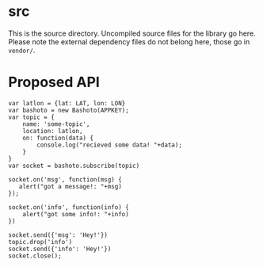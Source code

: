 # src

This is the source directory.  Uncompiled source files for the library go here.
Please note the external dependency files do not belong here, those go in
`vendor/`.


# Proposed API

    var latlon = {lat: LAT, lon: LON}
    var bashoto = new Bashoto(APPKEY);
    var topic = {
        name: 'some-topic',
        location: latlon,
        on: function(data) {
            console.log("recieved some data! "+data);
        }
    }
    var socket = bashoto.subscribe(topic)

    socket.on('msg', function(msg) {
       alert("got a message!: "+msg) 
    });

    socket.on('info', function(info) {
        alert("got some info!: "+info)    
    })

    socket.send({'msg': 'Hey!'})
    topic.drop('info')
    socket.send({'info': 'Hey!'})
    socket.close();
